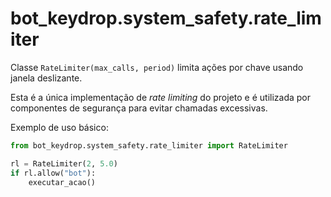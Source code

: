# bot_keydrop.system_safety.rate_limiter

Classe `RateLimiter(max_calls, period)` limita ações por chave usando janela deslizante.

Esta é a única implementação de *rate limiting* do projeto e é utilizada por componentes de segurança para evitar chamadas excessivas.

Exemplo de uso básico:

```python
from bot_keydrop.system_safety.rate_limiter import RateLimiter

rl = RateLimiter(2, 5.0)
if rl.allow("bot"):
    executar_acao()
```
